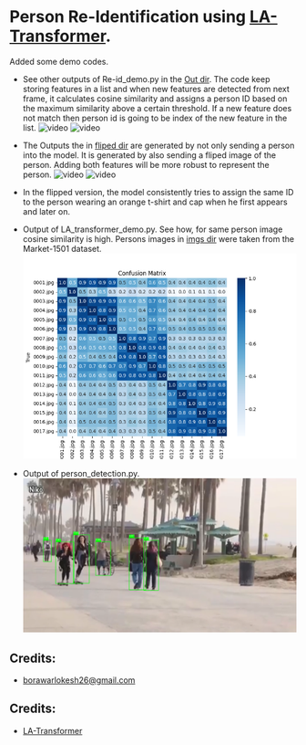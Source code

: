 # Person Re-Identification using [LA-Transformer](https://github.com/SiddhantKapil/LA-Transformer.git).

Added some demo codes.

- See other outputs of Re-id_demo.py in the [Out dir](Video/Out). The code keep storing features in a list and when new features are detected from next frame, it calculates cosine similarity and assigns a person ID based on the maximum similarity above a certain threshold. If a new feature does not match then person id is going to be index of the new feature in the list.
![video](Video/Out/twin1.gif)
![video](Video/Out/twin2.gif)
- The Outputs the in [fliped dir](Video/Out/fliped) are generated by not only sending a person into the model. It is generated by also sending a fliped image of the person. Adding both features will be more robust to represent the person.
![video](Video/Out/fliped/twin1.gif)
![video](Video/Out/fliped/twin2.gif)
- In the flipped version, the model consistently tries to assign the same ID to the person wearing an orange t-shirt and cap when he first appears and later on.

- Output of LA_transformer_demo.py. See how, for same person image cosine similarity is high. Persons images in [imgs dir](Persons_imgs/Imgs) were taken from the Market-1501 dataset.
![cs](Persons_imgs/confusion_matrix.png)

- Output of person_detection.py.
![dt](Detection/output.png)


## Credits:
- borawarlokesh26@gmail.com


## Credits:

- [LA-Transformer](https://github.com/SiddhantKapil/LA-Transformer.git)
